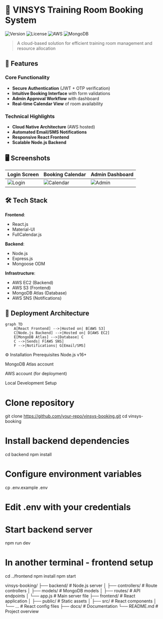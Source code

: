 # 🏢 VINSYS Training Room Booking System

![Version](https://img.shields.io/badge/version-1.0.0-blue)
![License](https://img.shields.io/badge/license-MIT-green)
![AWS](https://img.shields.io/badge/AWS-EC2%2BS3%2BSNS-orange)
![MongoDB](https://img.shields.io/badge/database-MongoDB_Atlas-green)

> A cloud-based solution for efficient training room management and resource allocation

## 🌟 Features

### Core Functionality
- **Secure Authentication** (JWT + OTP verification)
- **Intuitive Booking Interface** with form validations
- **Admin Approval Workflow** with dashboard
- **Real-time Calendar View** of room availability

### Technical Highlights
- **Cloud Native Architecture** (AWS hosted)
- **Automated Email/SMS Notifications**
- **Responsive React Frontend**
- **Scalable Node.js Backend**

## 🖥️ Screenshots

| Login Screen | Booking Calendar | Admin Dashboard |
|--------------|------------------|-----------------|
| ![Login](https://via.placeholder.com/300x200?text=Login+Screen) | ![Calendar](https://via.placeholder.com/300x200?text=Booking+Calendar) | ![Admin](https://via.placeholder.com/300x200?text=Admin+Dashboard) |

## 🛠️ Tech Stack

**Frontend**:
- React.js
- Material-UI
- FullCalendar.js

**Backend**:
- Node.js
- Express.js
- Mongoose ODM

**Infrastructure**:
- AWS EC2 (Backend)
- AWS S3 (Frontend)
- MongoDB Atlas (Database)
- AWS SNS (Notifications)

## 🚀 Deployment Architecture

```mermaid
graph TD
    A[React Frontend] -->|Hosted on| B[AWS S3]
    C[Node.js Backend] -->|Hosted on| D[AWS EC2]
    E[MongoDB Atlas] -->|Database| C
    C -->|Sends| F[AWS SNS]
    F -->|Notifications| G[Email/SMS]
````
⚙️ Installation
Prerequisites
Node.js v16+

MongoDB Atlas account

AWS account (for deployment)

Local Development Setup
# Clone repository
git clone https://github.com/your-repo/vinsys-booking.git
cd vinsys-booking

# Install backend dependencies
cd backend
npm install

# Configure environment variables
cp .env.example .env
# Edit .env with your credentials

# Start backend server
npm run dev

# In another terminal - frontend setup
cd ../frontend
npm install
npm start


vinsys-booking/
├── backend/           # Node.js server
│   ├── controllers/  # Route controllers
│   ├── models/       # MongoDB models
│   ├── routes/       # API endpoints
│   └── app.js        # Main server file
├── frontend/         # React application
│   ├── public/       # Static assets
│   ├── src/          # React components
│   └── ...           # React config files
├── docs/             # Documentation
└── README.md         # Project overview
